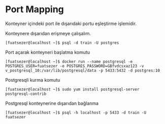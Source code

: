 # Port Mapping
Konteyner içindeki port ile dışarıdaki portu eşleştirme işlemidir.

Konteynere dışarıdan erişmeye çalışalım.
```console
[fuatsezer@localhost ~]$ psql -d train -U postgres
```
Port açarak konteyneri başlatma komutu
```console
[fuatsezer@localhost ~]$ docker run --name postgresql -e POSTGRES_USER=fuatsezer -e POSTGRES_PASSWORD=GBfvdcsxaz123 -v v_postgresql_10:/var/lib/postgresql/data -p 5433:5432 -d postgres:10
```
Postgresqli kurma komutu
```console
[fuatsezer@localhost ~]$ sudo yum install postgresql-server postgresql-contrib
```
Postgresql konteynerine dışarıdan bağlanma
```console
[fuatsezer@localhost ~]$ psql -h localhost -p 5433 -d train -U fuatsezer
```


